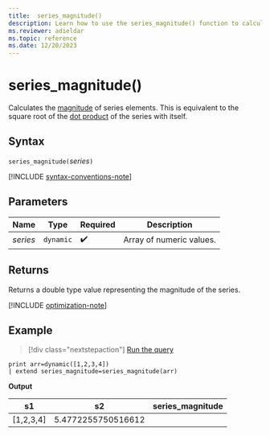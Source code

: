 ```yaml
---
title:  series_magnitude()
description: Learn how to use the series_magnitude() function to calculate the magnitude of series elements.
ms.reviewer: adieldar
ms.topic: reference
ms.date: 12/20/2023
---
```

# series_magnitude()

Calculates the [magnitude](https://en.wikipedia.org/wiki/Magnitude_(mathematics)#Euclidean_vector_space) of series elements. This is equivalent to the square root of the [dot product](https://en.wikipedia.org/wiki/Dot_product) of the series with itself.

## Syntax

`series_magnitude(`*series*`)`

[!INCLUDE [syntax-conventions-note](../../includes/syntax-conventions-note.md)]

## Parameters

| Name | Type | Required | Description |
|--|--|--|--|
| *series* | `dynamic` |  :heavy_check_mark: | Array of numeric values. |

## Returns

Returns a double type value representing the magnitude of the series.

[!INCLUDE [optimization-note](../../includes/vector16-encoding-policy.md)]

## Example

> [!div class="nextstepaction"]
> <a href="https://dataexplorer.azure.com/clusters/help/databases/Samples?query=H4sIAAAAAAAAAysoyswrUUgsKrJNqcxLzM1M1og21DHSMdYxidVU4OWqUUitKEnNS1EoTi3KTC2Oz01Mz8ssKU1JtUUX0ACaoQkADZHIIU4AAAA%3D" target="_blank">Run the query</a>

```kusto
print arr=dynamic([1,2,3,4]) 
| extend series_magnitude=series_magnitude(arr)
```

**Output**

|s1|s2|series_magnitude|
|---|---|---|
|[1,2,3,4]|5.4772255750516612|
